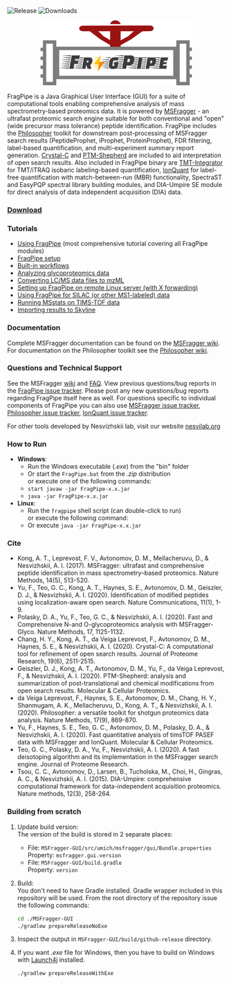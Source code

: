 ![Release](https://img.shields.io/github/release/Nesvilab/FragPipe.svg) ![Downloads](https://img.shields.io/github/downloads/Nesvilab/FragPipe/total.svg)

<div align="center">
<img src="frag-pipe/images/fragpipe-01.png" width="350px"/>
</div>

FragPipe is a Java Graphical User Interface (GUI) for a suite of computational tools enabling comprehensive analysis of mass spectrometry-based proteomics data. It is powered by [MSFragger](https://msfragger.nesvilab.org/) - an ultrafast proteomic search engine suitable for both conventional and "open" (wide precursor mass tolerance) peptide identification. FragPipe includes the [Philosopher](https://nesvilab.github.io/philosopher/) toolkit for downstream post-processing of MSFragger search results (PeptideProphet, iProphet, ProteinProphet), FDR filtering, label-based quantification, and multi-experiment summary report generation. [Crystal-C](https://www.nesvilab.org/Crystal-C/) and [PTM-Shepherd](https://github.com/Nesvilab/PTM-Shepherd) are included to aid interpretation of open search results. Also included in FragPipe binary are [TMT-Integrator](http://tmt-integrator.nesvilab.org/) for TMT/iTRAQ isobaric labeling-based quantification, [IonQuant](http://ionquant.nesvilab.org/) for label-free quantification with match-between-run (MBR) functionality, SpectraST and EasyPQP spectral library building modules, and DIA-Umpire SE module for direct analysis of data independent acquisition (DIA) data. 


### [Download](https://github.com/Nesvilab/FragPipe/releases)

### Tutorials
- [Using FragPipe](https://msfragger.nesvilab.org/tutorial_fragpipe.html) (most comprehensive tutorial covering all FragPipe modules)
- [FragPipe setup](https://msfragger.nesvilab.org/tutorial_setup_fragpipe.html)
- [Built-in workflows](https://msfragger.nesvilab.org/tutorial_fragpipe_workflows.html)
- [Analyzing glycoproteomics data](https://msfragger.nesvilab.org/tutorial_glyco-fragger.html)
- [Converting LC/MS data files to mzML](https://msfragger.nesvilab.org/tutorial_convert.html)
- [Setting up FragPipe on remote Linux server (with X forwarding)](https://msfragger.nesvilab.org/tutorial_setup_x_forwarding.html)
- [Using FragPipe for SILAC (or other MS1-labeled) data](https://msfragger.nesvilab.org/tutorial_silac.html)
- [Running MSstats on TIMS-TOF data](https://msfragger.nesvilab.org/tutorial_msstats.html)
- [Importing results to Skyline](https://msfragger.nesvilab.org/tutorial_skyline.html)

### Documentation
Complete MSFragger documentation can be found on the [MSFragger wiki](https://github.com/Nesvilab/MSFragger/wiki).
For documentation on the Philosopher toolkit see the [Philosopher wiki](https://github.com/Nesvilab/philosopher/wiki).

### Questions and Technical Support
See the MSFragger [wiki](https://github.com/Nesvilab/MSFragger/wiki) and [FAQ](https://github.com/Nesvilab/MSFragger/wiki/Frequently-Asked-Questions). View previous questions/bug reports in the
[FragPipe issue tracker](https://github.com/Nesvilab/FragPipe/issues). Please post any new questions/bug reports regarding FragPipe itself here as well.
For questions specific to individual components of FragPipe you can also
use [MSFragger issue tracker](https://github.com/Nesvilab/MSFragger/issues),
[Philosopher issue tracker](https://github.com/Nesvilab/philosopher/issues),
[IonQuant issue tracker](https://github.com/Nesvilab/IonQuant/issues).


For other tools developed by Nesvizhskii lab, visit our website 
[nesvilab.org](http://www.nesvilab.org)

### How to Run
- **Windows**:
  - Run the Windows executable (*.exe*) from the "bin" folder
  - Or start the `FragPipe.bat` from the *.zip* distribution  
  or execute one of the following commands:
  - `start javaw -jar FragPipe-x.x.jar`
  - `java -jar FragPipe-x.x.jar`
- **Linux**:
  - Run the `fragpipe` shell script (can double-click to run)  
  or execute the following command:
  - Or execute `java -jar FragPipe-x.x.jar`

### Cite
- Kong, A. T., Leprevost, F. V., Avtonomov, D. M., Mellacheruvu, D., & Nesvizhskii, A. I. (2017). MSFragger: ultrafast and comprehensive peptide identification in mass spectrometry–based proteomics. Nature Methods, 14(5), 513-520.
- Yu, F., Teo, G. C., Kong, A. T., Haynes, S. E., Avtonomov, D. M., Geiszler, D. J., & Nesvizhskii, A. I. (2020). Identification of modified peptides using localization-aware open search. Nature Communications, 11(1), 1-9.
- Polasky, D. A., Yu, F., Teo, G. C., & Nesvizhskii, A. I. (2020). Fast and Comprehensive N-and O-glycoproteomics analysis with MSFragger-Glyco. Nature Methods, 17, 1125-1132.
- Chang, H. Y., Kong, A. T., da Veiga Leprevost, F., Avtonomov, D. M., Haynes, S. E., & Nesvizhskii, A. I. (2020). Crystal-C: A computational tool for refinement of open search results. Journal of Proteome Research, 19(6), 2511-2515.
- Geiszler, D. J., Kong, A. T., Avtonomov, D. M., Yu, F., da Veiga Leprevost, F., & Nesvizhskii, A. I. (2020). PTM-Shepherd: analysis and summarization of post-translational and chemical modifications from open search results. Molecular & Cellular Proteomics.
- da Veiga Leprevost, F., Haynes, S. E., Avtonomov, D. M., Chang, H. Y., Shanmugam, A. K., Mellacheruvu, D., Kong, A. T., & Nesvizhskii, A. I. (2020). Philosopher: a versatile toolkit for shotgun proteomics data analysis. Nature Methods, 17(9), 869-870.
- Yu, F., Haynes, S. E., Teo, G. C., Avtonomov, D. M., Polasky, D. A., & Nesvizhskii, A. I. (2020). Fast quantitative analysis of timsTOF PASEF data with MSFragger and IonQuant. Molecular & Cellular Proteomics.
- Teo, G. C., Polasky, D. A., Yu, F., Nesvizhskii, A. I. (2020). A fast deisotoping algorithm and its implementation in the MSFragger search engine. Journal of Proteome Research.
- Tsou, C. C., Avtonomov, D., Larsen, B., Tucholska, M., Choi, H., Gingras, A. C., & Nesvizhskii, A. I. (2015). DIA-Umpire: comprehensive computational framework for data-independent acquisition proteomics. Nature methods, 12(3), 258-264.

### Building from scratch

1. Update build version:  
The version of the build is stored in 2 separate places:  
    - File: `MSFragger-GUI/src/umich/msfragger/gui/Bundle.properties`  
      Property: `msfragger.gui.version`
    - File: `MSFragger-GUI/build.gradle`  
      Property: `version`
2. Build:  
You don't need to have Gradle installed. Gradle wrapper included in this repository will be used. From the root directory of the repository issue the following commands:

    ```bash
    cd ./MSFragger-GUI
    ./gradlew prepareReleaseNoExe
    ```
3. Inspect the output in `MSFragger-GUI/build/github-release` directory.
4. If you want *.exe* file for Windows, then you have to build on Windows with [Launch4j](http://launch4j.sourceforge.net/) installed.
    ```bash
    ./gradlew prepareReleaseWithExe
    ```

